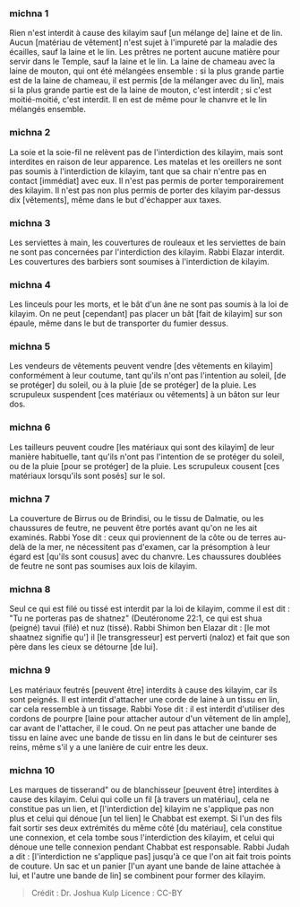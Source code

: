 
### michna 1
Rien n'est interdit à cause des kilayim sauf [un mélange de] laine et de lin. Aucun [matériau de vêtement] n'est sujet à l'impureté par la maladie des écailles, sauf la laine et le lin. Les prêtres ne portent aucune matière pour servir dans le Temple, sauf la laine et le lin. La laine de chameau avec la laine de mouton, qui ont été mélangées ensemble : si la plus grande partie est de la laine de chameau, il est permis [de la mélanger avec du lin], mais si la plus grande partie est de la laine de mouton, c'est interdit ; si c'est moitié-moitié, c'est interdit. Il en est de même pour le chanvre et le lin mélangés ensemble.

### michna 2
La soie et la soie-fil ne relèvent pas de l'interdiction des kilayim, mais sont interdites en raison de leur apparence. Les matelas et les oreillers ne sont pas soumis à l'interdiction de kilayim, tant que sa chair n'entre pas en contact [immédiat] avec eux. Il n'est pas permis de porter temporairement des kilayim. Il n'est pas non plus permis de porter des kilayim par-dessus dix [vêtements], même dans le but d'échapper aux taxes.

### michna 3
Les serviettes à main, les couvertures de rouleaux et les serviettes de bain ne sont pas concernées par l'interdiction des kilayim. Rabbi Elazar interdit. Les couvertures des barbiers sont soumises à l'interdiction de kilayim.

### michna 4
Les linceuls pour les morts, et le bât d'un âne ne sont pas soumis à la loi de kilayim. On ne peut [cependant] pas placer un bât [fait de kilayim] sur son épaule, même dans le but de transporter du fumier dessus.

### michna 5
Les vendeurs de vêtements peuvent vendre [des vêtements en kilayim] conformément à leur coutume, tant qu'ils n'ont pas l'intention au soleil, [de se protéger] du soleil, ou à la pluie [de se protéger] de la pluie. Les scrupuleux suspendent [ces matériaux ou vêtements] à un bâton sur leur dos.

### michna 6
Les tailleurs peuvent coudre [les matériaux qui sont des kilayim] de leur manière habituelle, tant qu'ils n'ont pas l'intention de se protéger du soleil, ou de la pluie [pour se protéger] de la pluie. Les scrupuleux cousent [ces matériaux lorsqu'ils sont posés] sur le sol.

### michna 7
La couverture de Birrus ou de Brindisi, ou le tissu de Dalmatie, ou les chaussures de feutre, ne peuvent être portés avant qu'on ne les ait examinés. Rabbi Yose dit : ceux qui proviennent de la côte ou de terres au-delà de la mer, ne nécessitent pas d'examen, car la présomption à leur égard est [qu'ils sont cousus] avec du chanvre. Les chaussures doublées de feutre ne sont pas soumises aux lois de kilayim.

### michna 8
Seul ce qui est filé ou tissé est interdit par la loi de kilayim, comme il est dit : "Tu ne porteras pas de shatnez" (Deutéronome 22:1, ce qui est shua (peigné) tavui (filé) et nuz (tissé). Rabbi Shimon ben Elazar dit : [le mot shaatnez signifie qu'] il [le transgresseur] est perverti (naloz) et fait que son père dans les cieux se détourne [de lui].

### michna 9
Les matériaux feutrés [peuvent être] interdits à cause des kilayim, car ils sont peignés. Il est interdit d'attacher une corde de laine à un tissu en lin, car cela ressemble à un tissage. Rabbi Yose dit : il est interdit d'utiliser des cordons de pourpre [laine pour attacher autour d'un vêtement de lin ample], car avant de l'attacher, il le coud. On ne peut pas attacher une bande de tissu en laine avec une bande de tissu en lin dans le but de ceinturer ses reins, même s'il y a une lanière de cuir entre les deux.

### michna 10
Les marques de tisserand" ou de blanchisseur [peuvent être] interdites à cause des kilayim. Celui qui colle un fil [à travers un matériau], cela ne constitue pas un lien, et [l'interdiction de] kilayim ne s'applique pas non plus et celui qui dénoue [un tel lien] le Chabbat est exempt. Si l'un des fils fait sortir ses deux extrémités du même côté [du matériau], cela constitue une connexion, et cela tombe sous l'interdiction des kilayim, et celui qui dénoue une telle connexion pendant Chabbat est responsable. Rabbi Judah a dit : [l'interdiction ne s'applique pas] jusqu'à ce que l'on ait fait trois points de couture. Un sac et un panier [l'un ayant une bande de laine attachée à lui, et l'autre une bande de lin] se combinent pour former des kilayim.

>Crédit : Dr. Joshua Kulp
>Licence : CC-BY